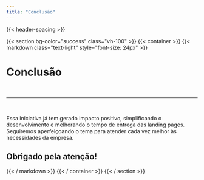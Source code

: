 ```yaml
---
title: "Conclusão"
---
```


{{< header-spacing >}}

{{< section bg-color="success" class="vh-100" >}}
{{< container >}}
{{< markdown class="text-light" style="font-size: 24px" >}}

# Conclusão

<br>

---

<br>

Essa iniciativa já tem gerado impacto positivo, simplificando o desenvolvimento e melhorando o tempo de entrega das
landing pages. Seguiremos aperfeiçoando o tema para atender cada vez melhor às necessidades da empresa.

## Obrigado pela atenção!

{{< / markdown >}}
{{< / container >}}
{{< / section >}}